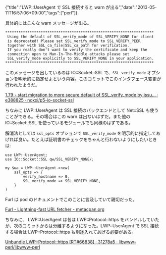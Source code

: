 {"title":"LWP::UserAgent で SSL 接続すると warn が出る","date":"2013-05-11T16:57:06+09:00","tags":["perl"]}

具体的にはこんな warn メッセージが出る。

    *******************************************************************
     Using the default of SSL_verify_mode of SSL_VERIFY_NONE for client
     is deprecated! Please set SSL_verify_mode to SSL_VERIFY_PEER
     together with SSL_ca_file|SSL_ca_path for verification.
     If you really don't want to verify the certificate and keep the
     connection open to Man-In-The-Middle attacks please set
     SSL_verify_mode explicitly to SSL_VERIFY_NONE in your application.
    *******************************************************************

このメッセージを出しているのは IO::Socket::SSL で、`SSL_verify_mode` オプションを明示的に指定せよという内容。このコミットでこのインタフェース変更が行われたようだ。

[1.79 - start migration to more secure default of SSL_verify_mode by issu... · e388825 · noxxi/p5-io-socket-ssl](https://github.com/noxxi/p5-io-socket-ssl/commit/e3888257eda1ad9ba69a2334c2a415576876c6b8)

ちなみに LWP::UserAgent は SSL 接続のバックエンドとして Net::SSL も使うことができる。その場合はこの warn は出ないはずだ。また他の IO::Socket::SSL を使っているモジュールでも同様のはずである。

解消法としては `ssl_opts` オプションで `SSL_verify_mode` を明示的に指定してあげれば良い。たとえば証明書のチェックをちゃんと行わないようにしたいときは:

<pre><code data-language="perl">use LWP::UserAgent;
use IO::Socket::SSL qw/SSL_VERIFY_NONE/;

my $ua = LWP::UserAgent->new(
    ssl_opts => {
        verify_hostname => 0,
        SSL_verify_mode => SSL_VERIFY_NONE,
    }
)</code></pre>

Furl は pod のドキュメントでこのことに言及していて親切だった。

[Furl - Lightning-fast URL fetcher - metacpan.org](https://metacpan.org/module/TOKUHIROM/Furl-2.15/lib/Furl.pm)

ちなみに、 LWP::UserAgent は昔は LWP::Protocol::https をバンドルしていたが、次のコミットからは分離するようになった。LWP::UserAgent で SSL 接続する場合は LWP::Protocol::https も別途入れてあげる必要がある。

[Unbundle LWP::Protocol::https [RT#66838] · 31278a5 · libwww-perl/libwww-perl](https://github.com/libwww-perl/libwww-perl/commit/31278a53c9dfb66deb8d68e3926343b675b57edc)
